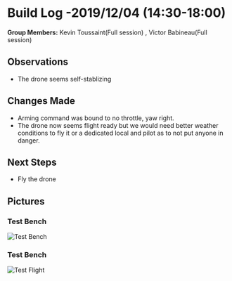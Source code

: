   # Build Log -2019/12/04  (14:30-18:00)
    
   **Group Members:**  Kevin Toussaint(Full session) , Victor Babineau(Full session)
  
   ## Observations
 
   * The drone seems self-stablizing
   
    
   ## Changes Made
    
   * Arming command was bound to no throttle, yaw right.
   * The drone now seems flight ready but we would need better weather conditions to fly it or a dedicated local and pilot as to not put anyone in danger.
   
   ## Next Steps
   
   * Fly the drone
   

   ## Pictures

   ### Test Bench
   ![Test Bench]("Testbench.jpg")
   
   ### Test Bench
   ![Test Flight]( "TestFlight.gif")
   
